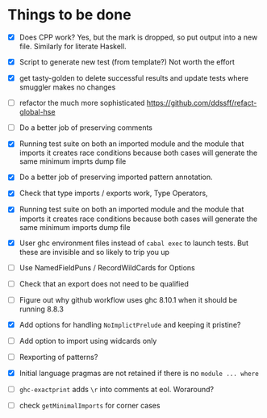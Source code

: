 # Things to be done

- [X] Does CPP work? Yes, but the mark is dropped, so put output into a new
  file.  Similarly for literate Haskell.

- [x] Script to generate new test (from template?) Not worth the effort

- [X] get tasty-golden to delete successful results and update tests where
      smuggler makes no changes

- [ ] refactor the much more sophisticated https://github.com/ddssff/refact-global-hse

- [ ] Do a better job of preserving comments

- [X] Running test suite on both an imported module and the module that imports
      it creates race conditions because both cases will generate the same minimum
      imprts dump file

- [X] Do a better job of preserving imported pattern annotation.

- [X] Check that type imports / exports work, Type Operators,

- [X] Running test suite on both an imported module and the module that imports
      it creates race conditions because both cases will generate the same minimum
      imports dump file

- [x] User ghc environment files instead of `cabal exec` to launch tests.  But
  these are invisible and so likely to trip you up

- [ ] Use NamedFieldPuns / RecordWildCards for Options

- [ ] Check that an export does not need to be qualified

- [ ] Figure out why github workflow uses ghc 8.10.1 when it should be running 8.8.3

- [X] Add options for handling `NoImplictPrelude` and keeping it pristine?

- [ ] Add option to import using widcards only

- [ ] Rexporting of patterns?

- [X] Initial language pragmas are not retained if there is no `module ...
  where`

- [ ] `ghc-exactprint` adds `\r` into comments at eol. Woraround?

- [ ] check `getMinimalImports` for corner cases
